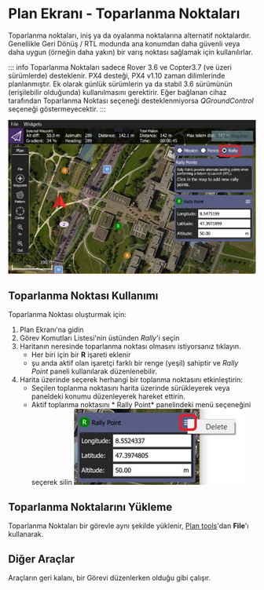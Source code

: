 # Plan Ekranı - Toparlanma Noktaları

Toparlanma noktaları, iniş ya da oyalanma noktalarına alternatif noktalardır. Genellikle Geri Dönüş / RTL modunda ana konumdan daha güvenli veya daha uygun (örneğin daha yakın) bir varış noktası sağlamak için kullanılırlar.

::: info
Toparlanma Noktaları sadece Rover 3.6 ve Copter3.7 (ve üzeri sürümlerde) desteklenir. PX4 desteği, PX4 v1.10 zaman dilimlerinde planlanmıştır. Ek olarak günlük sürümlerin ya da stabil 3.6 sürümünün (erişilebilir olduğunda) kullanılmasını gerektirir. Eğer bağlanan cihaz tarafından Toparlanma Noktası seçeneği desteklenmiyorsa *QGroundControl* seçeneği göstermeyecektir.
:::


![Toparlanma Noktaları](../../../assets/plan/rally/rally_points_overview.jpg)

## Toparlanma Noktası Kullanımı

Toparlanma Noktası oluşturmak için:

1. Plan Ekranı'na gidin
2. Görev Komutları Listesi'nin üstünden *Rally*'i seçin
3. Haritanın neresinde toparlanma noktası olmasını istiyorsanız tıklayın. 
    - Her biri için bir **R** işareti eklenir
    - şu anda aktif olan işaretçi farklı bir renge (yeşil) sahiptir ve *Rally Point* paneli kullanılarak düzenlenebilir.
4. Harita üzerinde seçerek herhangi bir toplanma noktasını etkinleştirin: 
    - Seçilen toplanma noktasını harita üzerinde sürükleyerek veya paneldeki konumu düzenleyerek hareket ettirin.
    - Aktif toplanma noktasını * Rally Point* panelindeki menü seçeneğini seçerek silin ![Toplanma Noktasını Sil](../../../assets/plan/rally/rally_points_delete.jpg)

## Toparlanma Noktalarını Yükleme

Toparlanma Noktaları bir görevle aynı şekilde yüklenir, [Plan tools](../PlanView/PlanView.md)'dan **File**'ı kullanarak.

## Diğer Araçlar

Araçların geri kalanı, bir Görevi düzenlerken olduğu gibi çalışır.